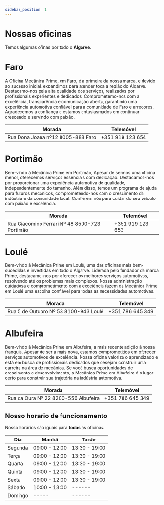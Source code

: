```yaml
---
sidebar_position: 1
---
```


# Nossas oficinas

Temos algumas ofinas por todo o **Algarve**.

# Faro
A Oficina Mecânica Prime, em Faro, é a primeira da nossa marca, e devido ao sucesso inicial, expandimos para atender toda a região do Algarve. Destacamo-nos pela alta qualidade dos serviços, realizados por profissionais experientes e dedicados. Comprometemo-nos com a excelência, transparência e comunicação aberta, garantindo uma experiência automotiva confiável para a comunidade de Faro e arredores. Agradecemos a confiança e estamos entusiasmados em continuar crescendo e servindo com paixão.

| **Morada**                 | **Telemóvel**      |
|------------------------|----------------|
| Rua Dona Joana nº12 8005-888 Faro | +351 919 123 654 |

# Portimão
Bem-vindo à Mecânica Prime em Portimão, Apesar de sermos uma oficina menor, oferecemos serviços essenciais com dedicação. Destacamos-nos por proporcionar uma experiência automotiva de qualidade, independentemente do tamanho. Além disso, temos um programa de ajuda para futuros mecânicos, comprometendo-nos com o crescimento da indústria e da comunidade local. Confie em nós para cuidar do seu veículo com paixão e excelência.

| **Morada**                 | **Telemóvel**      |
|------------------------|----------------|
| Rua Giacomino Ferrari Nº 48 8500-723 Portimão | +351 919 123 653 |


# Loulé
Bem-vindo à Mecânica Prime em Loulé, uma das oficinas mais bem-sucedidas e investidas em todo o Algarve. Liderada pelo fundador da marca Prime, destacamo-nos por oferecer os melhores serviços automotivos, resolvendo até os problemas mais complexos. Nossa administração cuidadosa e comprometimento com a excelência fazem da Mecânica Prime em Loulé uma escolha confiável para todas as necessidades automotivas.

| **Morada**                 | **Telemóvel**      |
|------------------------|----------------|
| Rua 5 de Outubro Nº 53 8100-943 Loulé | +351 786 645 349 |

# Albufeira
Bem-vindo à Mecânica Prime em Albufeira, a mais recente adição à nossa franquia. Apesar de ser a mais nova, estamos comprometidos em oferecer serviços automotivos de excelência. Nossa oficina valoriza o aprendizado e está em busca de profissionais dedicados que desejam construir uma carreira na área de mecânica. Se você busca oportunidades de crescimento e desenvolvimento, a Mecânica Prime em Albufeira é o lugar certo para construir sua trajetória na indústria automotiva.

| **Morada**                 | **Telemóvel**      |
|------------------------|----------------|
| Rua da Oura Nº 22 8200-556 Albufeira | +351 786 645 349 |


## Nosso horario de funcionamento
Nosso horários são iguais para **todas** as oficinas.

| Dia        |      Manhã     |     Tarde      |
|------------|----------------|----------------|
| Segunda    | 09:00 - 12:00  | 13:30 - 19:00  |
| Terça      | 09:00 - 12:00  | 13:30 - 19:00  |
| Quarta     | 09:00 - 12:00  | 13:30 - 19:00  |
| Quinta     | 09:00 - 12:00  | 13:30 - 19:00  |
| Sexta      | 09:00 - 12:00  | 13:30 - 19:00  |
| Sábado     | 10:00 - 13:00  |    ------      |
| Domingo    |      -----     |    ------      |
